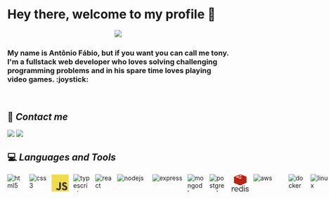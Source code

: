 <h1>Hey there, welcome to my profile 👋</h1>
<div align="center">
<img src="https://media.tenor.com/0uISrCKju1kAAAAM/edward-cowboy-bebop.gif"/>
</div>
<h3>My name is Antônio Fábio, but if you want you can call me tony. I'm a fullstack web developer who loves solving challenging programming problems and in his spare time loves playing video games. :joystick: </h3>

<br>
<h2>💬 <span style="font-style:italic;">Contact me</span></h2>
<a href = "mailto:antoniofabiopbreyer@gmail.com"><img src="https://img.shields.io/badge/-Gmail-%23333?style=for-the-badge&logo=gmail&logoColor=white" target="_blank"></a>
<a href="https://www.linkedin.com/in/antonio-fabio-pereira-breyer/" target="_blank"><img src="https://img.shields.io/badge/-LinkedIn-%230077B5?style=for-the-badge&logo=linkedin&logoColor=white" target="_blank"></a>

<br>



<h2>💻 <span style="font-style:italic;">Languages and Tools</span></h1>
<div style="display: flex; gap:10px; ">
  <img src="https://www.vectorlogo.zone/logos/w3_html5/w3_html5-icon.svg" alt="html5" width="40" height="40"/> 
  <img src="https://www.vectorlogo.zone/logos/w3_css/w3_css-official.svg" alt="css3" width="40" height="40"/>
  <img src="https://raw.githubusercontent.com/devicons/devicon/master/icons/javascript/javascript-original.svg" alt="javascript" width="40" height="40"/> 
  <img src="https://www.vectorlogo.zone/logos/typescriptlang/typescriptlang-icon.svg" alt="typescript" width="40" height="40"/> 
  <img src="https://www.vectorlogo.zone/logos/reactjs/reactjs-icon.svg" alt="react" width="40" height="40"/> 
  <img src="https://www.vectorlogo.zone/logos/nodejs/nodejs-horizontal.svg" alt="nodejs" width="70" height="40"/> 
  <img src="https://www.vectorlogo.zone/logos/expressjs/expressjs-ar21.svg" alt="express" width="70" height="40"/> 
  <img src="https://www.vectorlogo.zone/logos/mongodb/mongodb-icon.svg" alt="mongodb" width="40" height="40"/> 
  <img src="https://www.vectorlogo.zone/logos/postgresql/postgresql-vertical.svg" alt="postgresql" width="40" height="40"/> 
  <img src="https://raw.githubusercontent.com/devicons/devicon/master/icons/redis/redis-original-wordmark.svg" alt="redis" width="40" height="40"/> 
  <img src="https://www.vectorlogo.zone/logos/amazon_aws/amazon_aws-ar21.svg" alt="aws" width="70" height="40"/> 
  <img src="https://www.vectorlogo.zone/logos/docker/docker-official.svg" alt="docker" width="40" height="40"/> 
  <img src="https://www.vectorlogo.zone/logos/linux/linux-icon.svg" alt="linux" width="40" height="40"/> 
  <img src="https://www.vectorlogo.zone/logos/git-scm/git-scm-icon.svg" alt="git" width="40" height="40"/> 
</div>
